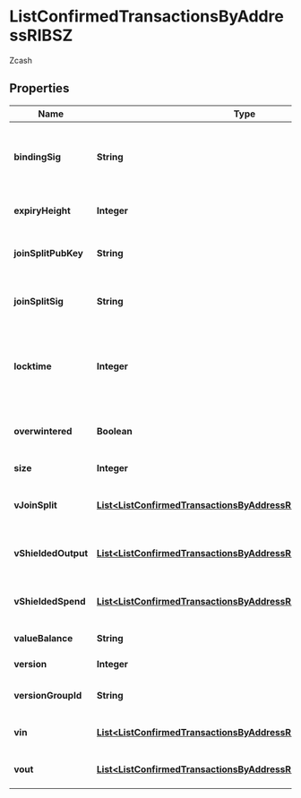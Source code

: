

# ListConfirmedTransactionsByAddressRIBSZ

Zcash

## Properties

Name | Type | Description | Notes
------------ | ------------- | ------------- | -------------
**bindingSig** | **String** | It is used to enforce balance of Spend and Output transfers, in order to prevent their replay across transactions. | 
**expiryHeight** | **Integer** | Represents a block height after which the transaction will expire. | 
**joinSplitPubKey** | **String** | Represents an encoding of a JoinSplitSig public validating key. | 
**joinSplitSig** | **String** | Is used to sign transactions that contain at least one JoinSplit description. | 
**locktime** | **Integer** | Represents the locktime on the transaction on the specific blockchain, i.e. the blockheight at which the transaction is valid. | 
**overwintered** | **Boolean** | \&quot;Overwinter\&quot; is the network upgrade for the Zcash blockchain. | 
**size** | **Integer** | Represents the total size of this transaction. | 
**vJoinSplit** | [**List&lt;ListConfirmedTransactionsByAddressRIBSZVJoinSplit&gt;**](ListConfirmedTransactionsByAddressRIBSZVJoinSplit.md) | Represents a sequence of JoinSplit descriptions using BCTV14 proofs. | 
**vShieldedOutput** | [**List&lt;ListConfirmedTransactionsByAddressRIBSZVShieldedOutput&gt;**](ListConfirmedTransactionsByAddressRIBSZVShieldedOutput.md) | Object Array representation of transaction output descriptions | 
**vShieldedSpend** | [**List&lt;ListConfirmedTransactionsByAddressRIBSZVShieldedSpend&gt;**](ListConfirmedTransactionsByAddressRIBSZVShieldedSpend.md) | Object Array representation of transaction spend descriptions | 
**valueBalance** | **String** | Defines the transaction value balance. | 
**version** | **Integer** | Defines the version of the transaction. | 
**versionGroupId** | **String** | Represents the transaction version group ID. | 
**vin** | [**List&lt;ListConfirmedTransactionsByAddressRIBSZVin&gt;**](ListConfirmedTransactionsByAddressRIBSZVin.md) | Object Array representation of transaction inputs | 
**vout** | [**List&lt;ListConfirmedTransactionsByAddressRIBSZVout&gt;**](ListConfirmedTransactionsByAddressRIBSZVout.md) | Object Array representation of transaction outputs | 



